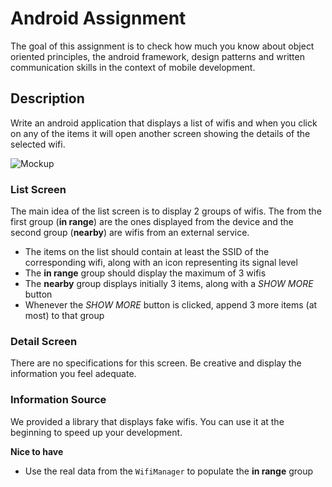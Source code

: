 # Android Assignment

The goal of this assignment is to check how much you know about object oriented principles, the android framework, 
design patterns and written communication skills in the context of mobile development.

## Description
Write an android application that displays a list of wifis and when you click on any of the items it will open another screen 
showing the details of the selected wifi.

![Mockup](https://github.com/Instabridge/android-assignment/blob/master/images/mock.png)

### List Screen
The main idea of the list screen is to display 2 groups of wifis. The from the first group (**in range**) are the ones displayed from the device and the second group (**nearby**) are wifis from an external service.

* The items on the list should contain at least the SSID of the corresponding wifi, along with an icon representing its signal level
* The **in range** group should display the maximum of 3 wifis
* The **nearby** group displays initially 3 items, along with a _SHOW MORE_ button
* Whenever the _SHOW MORE_ button is clicked, append 3 more items (at most) to that group

### Detail Screen
There are no specifications for this screen. Be creative and display the information you feel adequate.

### Information Source
We provided a library that displays fake wifis. You can use it at the beginning to speed up your development.

**Nice to have**
- Use the real data from the `WifiManager` to populate the **in range** group
